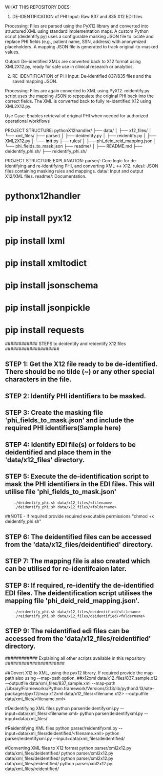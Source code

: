 WHAT THIS REPOSITORY DOES:

1. DE-IDENTIFICATION of PHI
Input: Raw 837 and 835 X12 EDI files

Processing: Files are parsed using the PyX12 library and converted into structured XML using standard implementation maps.
A custom Python script (deidentify.py) uses a configurable masking JSON file to locate and replace PHI fields (e.g., patient name, SSN, address) with anonymized placeholders.
A mapping JSON file is generated to track original-to-masked values.

Output: De-identified XMLs are converted back to X12 format using XML2X12.py, ready for safe use in clinical research or analytics.

2. RE-IDENTIFICATION of PHI
Input: De-identified 837/835 files and the saved mapping JSON.

Processing: Files are again converted to XML using PyX12. reidentify.py script uses the mapping JSON to repopulate the original PHI back into the correct fields.
The XML is converted back to fully re-identified X12 using XML2X12.py.

Use Case: Enables retrieval of original PHI when needed for authorized operational workflows


PROJECT STRUCTURE:
pythonX12handler/
├── data/
│   ├── x12_files/
│   └── xml_files/
├── parser/
│   ├── deidentify.py
│   ├── reidentify.py
│   ├── XML2X12.py
│   └── __init__.py
├── rules/
│   ├── phi_deid_reid_mapping.json
│   └── phi_fields_to_mask.json
├── readme/
│   ├── README.md
├── deidentify_phi.sh/
├── reidentify_phi.sh/

PROJECT STRUCTURE EXPLANATION:
parser/: Core logic for de-identifying and re-identifying PHI, and converting XML ↔ X12.
rules/: JSON files containing masking rules and mappings.
data/: Input and output X12/XML files.
readme/: Documentation.


# pythonx12handler
# pip install pyx12
# pip install lxml
# pip install xmltodict
# pip install jsonschema
# pip install jsonpickle
# pip install requests


############ STEPS to deidentify and reidentify X12 files ####################

## STEP 1: Get the X12 file ready to be de-identified. There should be no tilde (~) or any other special characters in the file.
## STEP 2: Identify PHI identifiers to be masked.
## STEP 3: Create the masking file 'phi_fields_to_mask.json' and include the required PHI identifiers(Sample here)
## STEP 4: Identify EDI file(s) or folders to be deidentified and place them in the 'data/x12_files' directory.
## STEP 5: Execute the de-identification script to mask the PHI identifiers in the EDI files. This will utilise file 'phi_fields_to_mask.json'
        ./deidentify_phi.sh data/x12_files/<filename>
        ./deidentify_phi.sh data/x12_files/<foldername>
##NOTE - If required provide required executable permissions  "chmod +x deidentify_phi.sh"
## STEP 6: The deidentified files can be accessed from the 'data/x12_files/deidentified' directory.
## STEP 7: The mapping file is also created which can be utilised for re-identifcaion later.
## STEP 8: If required, re-identify the de-identified EDI files. The deidentification script utilises the mapping file 'phi_deid_reid_mapping.json'.
        ./reidentify_phi.sh data/x12_files/deidentified/<filename>
        ./reidentify_phi.sh data/x12_files/deidentified/<foldername>
## STEP 9: The reidentified edi files can be accessed from the 'data/x12_files/reidentified' directory.

############ Explaining all other scripts available in this repository ######################

##Covert X12 to XML, using the pyx12 library. If required provide the map path also using --map-path option.
##x12xml data/x12_files/837_sample.x12 --outputfile data/xml_files/837_sample.xml --map-path /Library/Frameworks/Python.framework/Versions/3.13/lib/python3.13/site-packages/pyx12/map
x12xml data/x12_files/<filename.x12> --outputfile data/xml_files/<filename.xml>

#Deidentifying XML files
python parser/deidentifyxml.py --input=data/xml_files/<filename.xml>
python parser/deidentifyxml.py --input=data/xml_files/<foldername>

#Reidentifying XML files
python parser/reidentifyxml.py --input=data/xml_files/deidentified/<filename.xml>
python parser/reidentifyxml.py --input=data/xml_files/deidentified/<foldername>

#Converting XML files to X12 format
python parser/xml2x12.py data/xml_files/deidentified/<filename>
python parser/xml2x12.py data/xml_files/deidentified/<foldername>
python parser/xml2x12.py data/xml_files/reidentified/<filename>
python parser/xml2x12.py data/xml_files/reidentified/<foldername>
